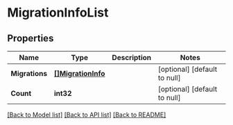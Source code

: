 # MigrationInfoList

## Properties
Name | Type | Description | Notes
------------ | ------------- | ------------- | -------------
**Migrations** | [**[]MigrationInfo**](MigrationInfo.md) |  | [optional] [default to null]
**Count** | **int32** |  | [optional] [default to null]

[[Back to Model list]](../README.md#documentation-for-models) [[Back to API list]](../README.md#documentation-for-api-endpoints) [[Back to README]](../README.md)

